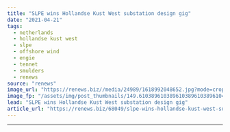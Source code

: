 ```yaml
---
title: "SLPE wins Hollandse Kust West substation design gig"
date: "2021-04-21"
tags: 
  - netherlands
  - hollandse kust west
  - slpe
  - offshore wind
  - engie
  - tennet
  - smulders
  - renews
source: "renews"
image_url: "https://renews.biz//media/24989/1618992048652.jpg?mode=crop&width=770&heightratio=0.6103896103896103896103896104&slimmage=true"
image_fp: "/assets/img/post_thumbnails/149.6103896103896103896103896104&slimmage=true"
lead: "SLPE wins Hollandse Kust West substation design gig"
article_url: "https://renews.biz/68049/slpe-wins-hollandse-kust-west-substation-design-gig/"
---
```


---
